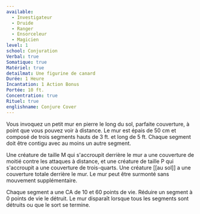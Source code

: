 ```yaml
---
available:
  - Investigateur
  - Druide
  - Ranger
  - Ensorceleur
  - Magicien
level: 1
school: Conjuration
Verbal: true
Somatique: true
Matériel: true
detailmat: Une figurine de canard
Durée: 1 Heure
Incantation: 1 Action Bonus
Portée: 10 ft.
Concentration: true
Rituel: true
englishname: Conjure Cover
---
```

Vous invoquez un petit mur en pierre le long du sol, parfaite couverture, à point que vous pouvez voir à distance. Le mur est épais de 50 cm et composé de trois segments hauts de 3 ft. et long de 5 ft. Chaque segment doit être contigu avec au moins un autre segment.

Une créature de taille M qui s'accroupit derrière le mur a une couverture de moitié contre les attaques à distance, et une créature de taille P qui s'accroupit a une couverture de trois-quarts. Une créature [[au sol]] a une couverture totale derrière le mur. Le mur peut être surmonté sans mouvement supplémentaire.

Chaque segment a une CA de 10 et 60 points de vie. Réduire un segment à 0 points de vie le détruit. Le mur disparaît lorsque tous les segments sont détruits ou que le sort se termine.
